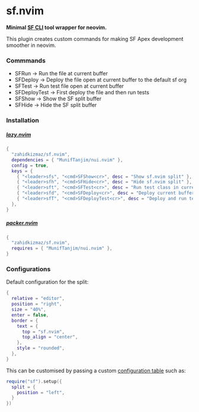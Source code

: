 # sf.nvim

**Minimal [SF CLI](https://github.com/salesforcecli/cli) tool wrapper for neovim.**

This plugin creates custom commands for making SF Apex development smoother in neovim.

### Commmands

-   SFRun -> Run the file at current buffer
-   SFDeploy -> Deploy the file open at current buffer to the default sf org
-   SFTest -> Run test file open at current buffer
-   SFDeployTest -> First deploy the file and then run tests
-   SFShow -> Show the SF split buffer
-   SFHide -> Hide the SF split buffer

### Installation

##### [lazy.nvim](https://github.com/folke/lazy.nvim)

```lua
{
  "zahidkizmaz/sf.nvim",
  dependencies = { "MunifTanjim/nui.nvim" },
  config = true,
  keys = {
    { "<leader>sfs", "<cmd>SFShow<cr>", desc = "Show sf.nvim split" },
    { "<leader>sfh", "<cmd>SFHide<cr>", desc = "Hide sf.nvim split" },
    { "<leader>sft", "<cmd>SFTest<cr>", desc = "Run test class in current buffer" },
    { "<leader>sfd", "<cmd>SFDeploy<cr>", desc = "Deploy current buffer to default sf org" },
    { "<leader>sfT", "<cmd>SFDeployTest<cr>", desc = "Deploy and run tests of the current buffer" },
  },
}
```

##### [packer.nvim](https://github.com/wbthomason/packer.nvim)

```lua
{
  "zahidkizmaz/sf.nvim",
  requires = { "MunifTanjim/nui.nvim" },
}
```

### Configurations

Default configuration for the split:

```lua
{
  relative = "editor",
  position = "right",
  size = "40%",
  enter = false,
  border = {
    text = {
      top = "sf.nvim",
      top_align = "center",
    },
    style = "rounded",
  },
}

```

This can be customised by passing a custom [configuration table](https://github.com/MunifTanjim/nui.nvim#split) such as:

```lua
require("sf").setup({
  split = {
    position = "left",
  }
})
```
